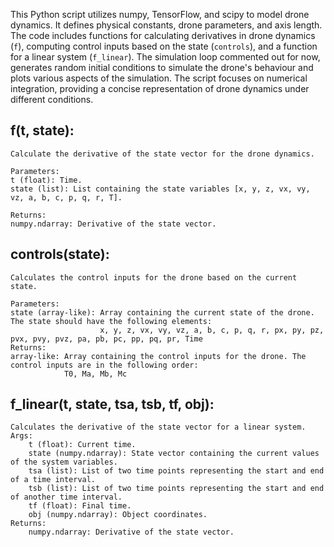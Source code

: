 This Python script utilizes numpy, TensorFlow, and scipy to model drone dynamics. It defines physical constants, drone parameters, and axis length. The code includes functions for calculating derivatives in drone dynamics (`f`), computing control inputs based on the state (`controls`), and a function for a linear system (`f_linear`). The simulation loop commented out for now, generates random initial conditions to simulate the drone's behaviour and plots various aspects of the simulation. The script focuses on numerical integration, providing a concise representation of drone dynamics under different conditions.

## f(t, state):
    Calculate the derivative of the state vector for the drone dynamics.

    Parameters:
    t (float): Time.
    state (list): List containing the state variables [x, y, z, vx, vy, vz, a, b, c, p, q, r, T].

    Returns:
    numpy.ndarray: Derivative of the state vector.

## controls(state):
    Calculates the control inputs for the drone based on the current state.

    Parameters:
    state (array-like): Array containing the current state of the drone. The state should have the following elements:
                        x, y, z, vx, vy, vz, a, b, c, p, q, r, px, py, pz, pvx, pvy, pvz, pa, pb, pc, pp, pq, pr, Time
    Returns:
    array-like: Array containing the control inputs for the drone. The control inputs are in the following order:
                T0, Ma, Mb, Mc

## f_linear(t, state, tsa, tsb, tf, obj):
    Calculates the derivative of the state vector for a linear system.
    Args:
        t (float): Current time.
        state (numpy.ndarray): State vector containing the current values of the system variables.
        tsa (list): List of two time points representing the start and end of a time interval.
        tsb (list): List of two time points representing the start and end of another time interval.
        tf (float): Final time.
        obj (numpy.ndarray): Object coordinates.
    Returns:
        numpy.ndarray: Derivative of the state vector.
    
